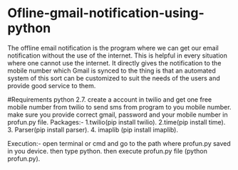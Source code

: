 # Ofline-gmail-notification-using-python
The offline email notification is the program where we can get our email notification without the use of the internet. This is helpful in every situation where one cannot use the internet. It directly gives the notification to the mobile number which Gmail is synced to the thing is that an automated system of this sort can be customized to suit the needs of the users and provide good service to them.

#Requirements
python 2.7.
create a account in twilio and get one free mobile number from twilio to send sms from program to you mobile number.
make sure you provide correct gmail, password and your mobile number in profun.py file.
 Packages:- 1.twilio(pip install twilio).
            2.time(pip install time).
            3. Parser(pip install parser).
            4. imaplib (pip install imaplib).

Execution:-
  open terminal or cmd and go to the path where profun.py saved in you device.
  then type python.
  then execute profun.py file (python profun.py).
  
  
  
